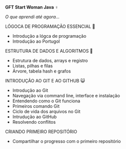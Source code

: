 
 **GFT Start Woman Java** ♀️

 *O que aprendi até agora...*

  LÓGOCA DE PROGRAMAÇÃO ESSENCIAL 🐧️
 - Introdução a lógca de programação
 - Introdução ao Portugol

  ESTRUTURA DE DADOS E ALGORITMOS 🌳️
 - Estrutura de dados, arrays e registro
 - Listas, pilhas e filas
 - Árvore, tabela hash e grafos

  INTRODUÇÃO AO GIT E AO GITHUB 😺️
 - Introdução ao Git
 - Navegação via command line, interface e instalação
 - Entendendo como o Git funciona
 - Primeiros comando Git
 - Ciclo de vida dos arquivos no Git
 - Intrudução ao GitHub
 - Resolvendo conflitos
    
  CRIANDO PRIMEIRO REPOSITÓRIO 
 - Compartilhar o progresso com o primeiro repositório


